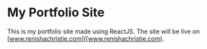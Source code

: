 # My Portfolio Site

This is my portfolio site made using ReactJS.
The site will be live on [www.renishachristie.com]([www.renishachristie.com).
